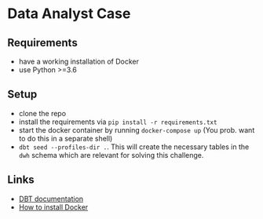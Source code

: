 # Data Analyst Case

## Requirements
* have a working installation of Docker
* use Python >=3.6

## Setup
* clone the repo
* install the requirements via `pip install -r requirements.txt`
* start the docker container by running `docker-compose up` (You prob. want to do this in a separate shell)
* `dbt seed --profiles-dir .`. This will create the necessary tables in the `dwh` schema which are relevant for solving this challenge.

## Links
* [DBT documentation](https://docs.getdbt.com/)
* [How to install Docker](https://docs.docker.com/install/)
